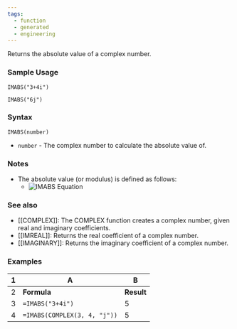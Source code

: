 ```yaml
---
tags:
  - function
  - generated
  - engineering
---
```


Returns the absolute value of a complex number.

### Sample Usage

`IMABS("3+4i")`

`IMABS("6j")`

### Syntax

`IMABS(number)`

* `number` - The complex number to calculate the absolute value of.

### Notes

* The absolute value (or modulus) is defined as follows:
  + ​![IMABS Equation](https://lh3.googleusercontent.com/l6uM1G4H0G_MMHVFb9bnKG78-hG7RwtzgBn_E3vk_coFFIAWbqgjcAOhVAdwT2Hxijs=w139)

### See also

* [[COMPLEX]]: The COMPLEX function creates a complex number, given real and imaginary coefficients.
* [[IMREAL]]: Returns the real coefficient of a complex number.
* [[IMAGINARY]]: Returns the imaginary coefficient of a complex number.

### Examples

| **1** | A | B |
| --- | --- | --- |
| 2 | **Formula** | **Result** |
| 3 | `=IMABS("3+4i")` | 5 |
| 4 | `=IMABS(COMPLEX(3, 4, "j"))` | 5 |